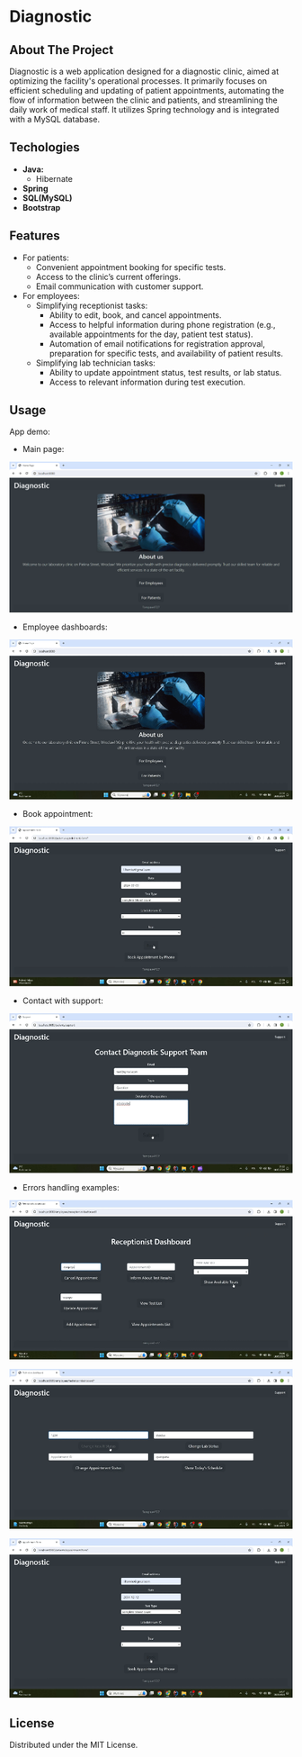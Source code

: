 # Diagnostic

## About The Project
Diagnostic is a web application designed for a diagnostic clinic, aimed at optimizing the facility's operational processes. It primarily focuses on efficient scheduling and updating of patient appointments, automating 
the flow of information between the clinic and patients, and streamlining the daily work of medical staff. It utilizes Spring technology and is integrated with a MySQL database.
## Techologies
- **Java:**
  - Hibernate
- **Spring**
- **SQL(MySQL)**
- **Bootstrap**
## Features
- For patients:
  - Convenient appointment booking for specific tests.
  - Access to the clinic’s current offerings.
  - Email communication with customer support.
- For employees:
  - Simplifying receptionist tasks:
    - Ability to edit, book, and cancel appointments.
    - Access to helpful information during phone registration (e.g., available appointments for the day, patient test status).
    - Automation of email notifications for registration approval, preparation for specific tests, and availability of patient results.
  - Simplifying lab technician tasks:
    - Ability to update appointment status, test results, or lab status.
    - Access to relevant information during test execution.
## Usage
App demo: 
- Main page:

  
![](https://github.com/tompaw4727/Diagnostic/blob/main/readme_files/home_page.png) 
- Employee dashboards:

  
![](https://github.com/tompaw4727/Diagnostic/blob/main/readme_files/dashboards.gif) 
- Book appointment:

  
![](https://github.com/tompaw4727/Diagnostic/blob/main/readme_files/book_apointment.gif) 
- Contact with support:


![](https://github.com/tompaw4727/Diagnostic/blob/main/readme_files/support.gif) 
- Errors handling examples:


![](https://github.com/tompaw4727/Diagnostic/blob/main/readme_files/error1.gif)

![](https://github.com/tompaw4727/Diagnostic/blob/main/readme_files/error2.gif)

![](https://github.com/tompaw4727/Diagnostic/blob/main/readme_files/error3.gif)
## License
Distributed under the MIT License.
